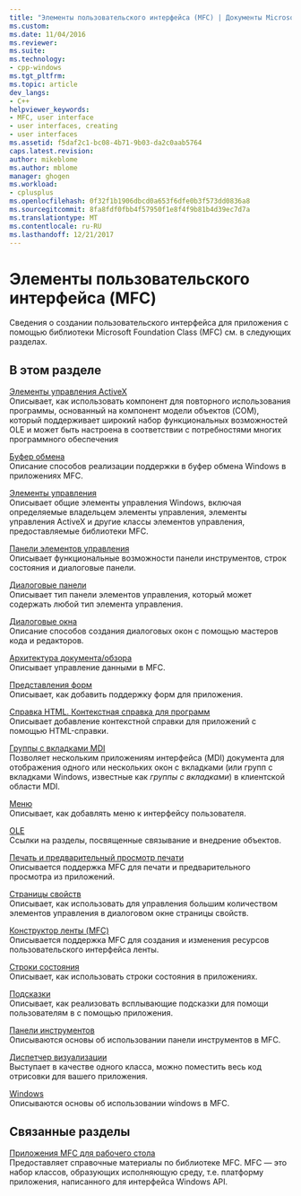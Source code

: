 ```yaml
---
title: "Элементы пользовательского интерфейса (MFC) | Документы Microsoft"
ms.custom: 
ms.date: 11/04/2016
ms.reviewer: 
ms.suite: 
ms.technology:
- cpp-windows
ms.tgt_pltfrm: 
ms.topic: article
dev_langs:
- C++
helpviewer_keywords:
- MFC, user interface
- user interfaces, creating
- user interfaces
ms.assetid: f5daf2c1-bc08-4b71-9b03-da2c0aab5764
caps.latest.revision: 
author: mikeblome
ms.author: mblome
manager: ghogen
ms.workload:
- cplusplus
ms.openlocfilehash: 0f32f1b1906dbcd0a653f6dfe0b3f573dd0836a8
ms.sourcegitcommit: 8fa8fdf0fbb4f57950f1e8f4f9b81b4d39ec7d7a
ms.translationtype: MT
ms.contentlocale: ru-RU
ms.lasthandoff: 12/21/2017
---
```

# <a name="user-interface-elements-mfc"></a>Элементы пользовательского интерфейса (MFC)
Сведения о создании пользовательского интерфейса для приложения с помощью библиотеки Microsoft Foundation Class (MFC) см. в следующих разделах.  
  
## <a name="in-this-section"></a>В этом разделе  
 [Элементы управления ActiveX](../mfc/activex-controls.md)  
 Описывает, как использовать компонент для повторного использования программы, основанный на компонент модели объектов (COM), который поддерживает широкий набор функциональных возможностей OLE и может быть настроена в соответствии с потребностями многих программного обеспечения  
  
 [Буфер обмена](../mfc/clipboard.md)  
 Описание способов реализации поддержки в буфер обмена Windows в приложениях MFC.  
  
 [Элементы управления](../mfc/controls-mfc.md)  
 Описывает общие элементы управления Windows, включая определяемые владельцем элементы управления, элементы управления ActiveX и другие классы элементов управления, предоставляемые библиотеки MFC.  
  
 [Панели элементов управления](../mfc/control-bars.md)  
 Описывает функциональные возможности панели инструментов, строк состояния и диалоговые панели.  
  
 [Диалоговые панели](../mfc/dialog-bars.md)  
 Описывает тип панели элементов управления, который может содержать любой тип элемента управления.  
  
 [Диалоговые окна](../mfc/dialog-boxes.md)  
 Описание способов создания диалоговых окон с помощью мастеров кода и редакторов.  
  
 [Архитектура документа/обзора](../mfc/document-view-architecture.md)  
 Описывает управление данными в MFC.  
  
 [Представления форм](../mfc/form-views-mfc.md)  
 Описывает, как добавить поддержку форм для приложения.  
  
 [Справка HTML. Контекстная справка для программ](../mfc/html-help-context-sensitive-help-for-your-programs.md)  
 Описывает добавление контекстной справки для приложений с помощью HTML-справки.  
  
 [Группы с вкладками MDI](../mfc/mdi-tabbed-groups.md)  
 Позволяет нескольким приложениям интерфейса (MDI) документа для отображения одного или нескольких окон с вкладками (или групп с вкладками Windows, известные как *группы с вкладками*) в клиентской области MDI.  
  
 [Меню](../mfc/menus-mfc.md)  
 Описывает, как добавлять меню к интерфейсу пользователя.  
  
 [OLE](../mfc/ole-mfc.md)  
 Ссылки на разделы, посвященные связывание и внедрение объектов.  
  
 [Печать и предварительный просмотр печати](../mfc/printing-and-print-preview.md)  
 Описывается поддержка MFC для печати и предварительного просмотра из приложений.  
  
 [Страницы свойств](../mfc/property-sheets-mfc.md)  
 Описывает, как использовать для управления большим количеством элементов управления в диалоговом окне страницы свойств.  
  
 [Конструктор ленты (MFC)](../mfc/ribbon-designer-mfc.md)  
 Описывается поддержка MFC для создания и изменения ресурсов пользовательского интерфейса ленты.  
  
 [Строки состояния](../mfc/status-bars.md)  
 Описывает, как использовать строки состояния в приложениях.  
  
 [Подсказки](../mfc/tool-tips.md)  
 Описывает, как реализовать всплывающие подсказки для помощи пользователям в с помощью приложения.  
  
 [Панели инструментов](../mfc/toolbars.md)  
 Описываются основы об использовании панели инструментов в MFC.  
  
 [Диспетчер визуализации](../mfc/visualization-manager.md)  
 Выступает в качестве одного класса, можно поместить весь код отрисовки для вашего приложения.  
  
 [Windows](../mfc/windows.md)  
 Описываются основы об использовании windows в MFC.  
  
## <a name="related-sections"></a>Связанные разделы  
 [Приложения MFC для рабочего стола](../mfc/mfc-desktop-applications.md)  
 Предоставляет справочные материалы по библиотеке MFC. MFC — это набор классов, образующих исполняющую среду, т.е. платформу приложения, написанного для интерфейса Windows API.

